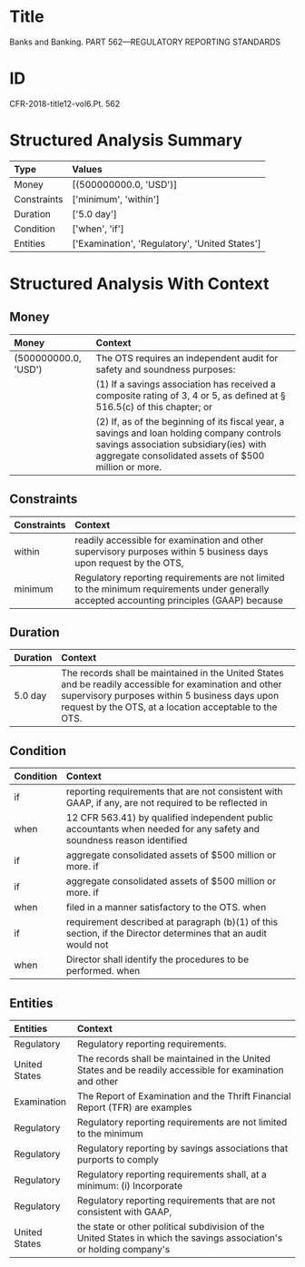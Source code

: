 # Title

 Banks and Banking. PART 562—REGULATORY REPORTING STANDARDS


# ID

 CFR-2018-title12-vol6.Pt. 562


# Structured Analysis Summary

| Type        | Values                                         |
|:------------|:-----------------------------------------------|
| Money       | [(500000000.0, 'USD')]                         |
| Constraints | ['minimum', 'within']                          |
| Duration    | ['5.0 day']                                    |
| Condition   | ['when', 'if']                                 |
| Entities    | ['Examination', 'Regulatory', 'United States'] |


# Structured Analysis With Context

 


## Money

| Money                | Context                                                                                                                                                                                               |
|:---------------------|:------------------------------------------------------------------------------------------------------------------------------------------------------------------------------------------------------|
| (500000000.0, 'USD') | The OTS requires an independent audit for safety and soundness purposes:                                                                                                                              |
|                      |           (1) If a savings association has received a composite rating of 3, 4 or 5, as defined at &#167;&#8201;516.5(c) of this chapter; or                                                          |
|                      |           (2) If, as of the beginning of its fiscal year, a savings and loan holding company controls savings association subsidiary(ies) with aggregate consolidated assets of $500 million or more. |


## Constraints

| Constraints   | Context                                                                                                                                      |
|:--------------|:---------------------------------------------------------------------------------------------------------------------------------------------|
| within        | readily accessible for examination and other supervisory purposes within 5 business days upon request by the OTS,                            |
| minimum       | Regulatory reporting requirements are not limited to the  minimum requirements under generally accepted accounting principles (GAAP) because |


## Duration

| Duration   | Context                                                                                                                                                                                                            |
|:-----------|:-------------------------------------------------------------------------------------------------------------------------------------------------------------------------------------------------------------------|
| 5.0 day    | The records shall be maintained in the United States and be readily accessible for examination and other supervisory purposes within 5 business days upon request by the OTS, at a location acceptable to the OTS. |


## Condition

| Condition   | Context                                                                                                               |
|:------------|:----------------------------------------------------------------------------------------------------------------------|
| if          | reporting requirements that are not consistent with GAAP, if any, are not required to be reflected in                 |
| when        | 12 CFR 563.41) by qualified independent public accountants when needed for any safety and soundness reason identified |
| if          | aggregate consolidated assets of $500 million or more. if                                                             |
| if          | aggregate consolidated assets of $500 million or more. if                                                             |
| when        | filed in a manner satisfactory to the OTS. when                                                                       |
| if          | requirement described at paragraph (b)(1) of this section, if the Director determines that an audit would not         |
| when        | Director shall identify the procedures to be performed. when                                                          |


## Entities

| Entities      | Context                                                                                                               |
|:--------------|:----------------------------------------------------------------------------------------------------------------------|
| Regulatory    | Regulatory  reporting requirements.                                                                                   |
| United States | The records shall be maintained in the  United States and be readily accessible for examination and other             |
| Examination   | The Report of  Examination and the Thrift Financial Report (TFR) are examples                                         |
| Regulatory    | Regulatory reporting requirements are not limited to the minimum                                                      |
| Regulatory    | Regulatory reporting by savings associations that purports to comply                                                  |
| Regulatory    | Regulatory reporting requirements shall, at a minimum: (i) Incorporate                                                |
| Regulatory    | Regulatory reporting requirements that are not consistent with GAAP,                                                  |
| United States | the state or other political subdivision of the United States in which the savings association's or holding company's |


